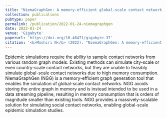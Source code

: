 ```yaml
---
title: "NiemaGraphGen: A memory-efficient global-scale contact network simulation toolkit"
collection: publications
pubtype: paper
permalink: /publication/2022-01-24-niemagraphgen
date: 2022-01-24
venue: 'Gigabyte'
paperurl: 'https://doi.org/10.46471/gigabyte.37'
citation: '<b>Moshiri N</b> (2022). "NiemaGraphGen: A memory-efficient global-scale contact network simulation toolkit." <i>Gigabyte</i>. <a href="https://doi.org/10.46471/gigabyte.37" target="_blank">doi:10.46471/gigabyte.37</a>'
---
```

Epidemic simulations require the ability to sample contact networks from various random graph models. Existing methods can simulate city-scale or even country-scale contact networks, but they are unable to feasibly simulate global-scale contact networks due to high memory consumption. NiemaGraphGen (NGG) is a memory-efficient graph generation tool that enables the simulation of global-scale contact networks. NGG avoids storing the entire graph in memory and is instead intended to be used in a data streaming pipeline, resulting in memory consumption that is orders of magnitude smaller than existing tools. NGG provides a massively-scalable solution for simulating social contact networks, enabling global-scale epidemic simulation studies.
